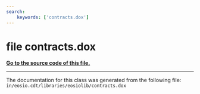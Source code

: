 ```yaml
---
search:
    keywords: ['contracts.dox']
---
```


# file contracts.dox

**[Go to the source code of this file.](contracts_8dox_source.md)**


----------------------------------------
The documentation for this class was generated from the following file: `in/eosio.cdt/libraries/eosiolib/contracts.dox`
